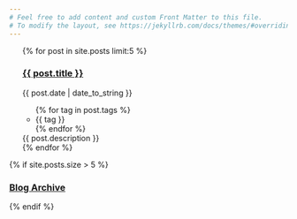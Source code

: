 ```yaml
---
# Feel free to add content and custom Front Matter to this file.
# To modify the layout, see https://jekyllrb.com/docs/themes/#overriding-theme-defaults
---
```

<ul class="list-unstyled">
  {% for post in site.posts limit:5 %}
    <h3 class="text-primary"><a href="{{ post.url | relative_url }}">{{ post.title }}</a></h3>
    <div class="border-dark border-top border-bottom mb-3">
        <div class="d-inline">
            <i class="fa fa-calendar-alt"></i>
            <time>{{ post.date | date_to_string }}</time>
        </div>
        <ul class="list-inline float-right">
            {% for tag in post.tags %}
            <li class="list-inline-item">{{ tag }}</li>
            {% endfor %}
        </ul>
    </div>
    <div class="mb-3">
    {{ post.description }}
    </div>
  {% endfor %}
</ul>

{% if site.posts.size > 5 %}
<div class="text-center">
  <h3><a href="{{ '/archive.html' | relative_url }}">Blog Archive</a></h3>
</div>
{% endif %}